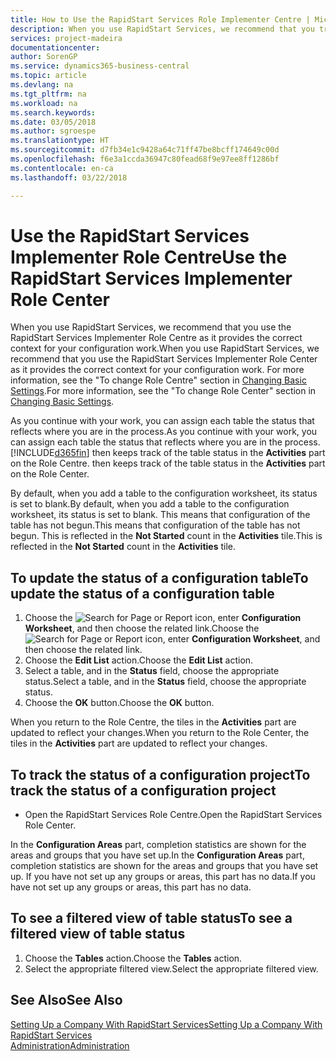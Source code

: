 ```yaml
---
title: How to Use the RapidStart Services Role Implementer Centre | Microsoft Docs
description: When you use RapidStart Services, we recommend that you track your work and use the RapidStart Services Implementer Role Centre as it provides the correct context for your configuration work.
services: project-madeira
documentationcenter: 
author: SorenGP
ms.service: dynamics365-business-central
ms.topic: article
ms.devlang: na
ms.tgt_pltfrm: na
ms.workload: na
ms.search.keywords: 
ms.date: 03/05/2018
ms.author: sgroespe
ms.translationtype: HT
ms.sourcegitcommit: d7fb34e1c9428a64c71ff47be8bcff174649c00d
ms.openlocfilehash: f6e3a1ccda36947c80fead68f9e97ee8ff1286bf
ms.contentlocale: en-ca
ms.lasthandoff: 03/22/2018

---
```

# <a name="use-the-rapidstart-services-implementer-role-center"></a><span data-ttu-id="90d60-103">Use the RapidStart Services Implementer Role Centre</span><span class="sxs-lookup"><span data-stu-id="90d60-103">Use the RapidStart Services Implementer Role Center</span></span>
<span data-ttu-id="90d60-104">When you use RapidStart Services, we recommend that you use the RapidStart Services Implementer Role Centre as it provides the correct context for your configuration work.</span><span class="sxs-lookup"><span data-stu-id="90d60-104">When you use RapidStart Services, we recommend that you use the RapidStart Services Implementer Role Center as it provides the correct context for your configuration work.</span></span> <span data-ttu-id="90d60-105">For more information, see the "To change Role Centre" section in [Changing Basic Settings](ui-change-basic-settings.md).</span><span class="sxs-lookup"><span data-stu-id="90d60-105">For more information, see the "To change Role Center" section in [Changing Basic Settings](ui-change-basic-settings.md).</span></span>

<span data-ttu-id="90d60-106">As you continue with your work, you can assign each table the status that reflects where you are in the process.</span><span class="sxs-lookup"><span data-stu-id="90d60-106">As you continue with your work, you can assign each table the status that reflects where you are in the process.</span></span> [!INCLUDE[d365fin](includes/d365fin_md.md)]<span data-ttu-id="90d60-107"> then keeps track of the table status in the **Activities** part on the Role Centre.</span><span class="sxs-lookup"><span data-stu-id="90d60-107"> then keeps track of the table status in the **Activities** part on the Role Center.</span></span>  

<span data-ttu-id="90d60-108">By default, when you add a table to the configuration worksheet, its status is set to blank.</span><span class="sxs-lookup"><span data-stu-id="90d60-108">By default, when you add a table to the configuration worksheet, its status is set to blank.</span></span> <span data-ttu-id="90d60-109">This means that configuration of the table has not begun.</span><span class="sxs-lookup"><span data-stu-id="90d60-109">This means that configuration of the table has not begun.</span></span> <span data-ttu-id="90d60-110">This is reflected in the **Not Started** count in the **Activities** tile.</span><span class="sxs-lookup"><span data-stu-id="90d60-110">This is reflected in the **Not Started** count in the **Activities** tile.</span></span>  

## <a name="to-update-the-status-of-a-configuration-table"></a><span data-ttu-id="90d60-111">To update the status of a configuration table</span><span class="sxs-lookup"><span data-stu-id="90d60-111">To update the status of a configuration table</span></span>  
1.  <span data-ttu-id="90d60-112">Choose the ![Search for Page or Report](media/ui-search/search_small.png "Search for Page or Report icon") icon, enter **Configuration Worksheet**, and then choose the related link.</span><span class="sxs-lookup"><span data-stu-id="90d60-112">Choose the ![Search for Page or Report](media/ui-search/search_small.png "Search for Page or Report icon") icon, enter **Configuration Worksheet**, and then choose the related link.</span></span>  
2.  <span data-ttu-id="90d60-113">Choose the **Edit List** action.</span><span class="sxs-lookup"><span data-stu-id="90d60-113">Choose the **Edit List** action.</span></span>  
3.  <span data-ttu-id="90d60-114">Select a table, and in the **Status** field, choose the appropriate status.</span><span class="sxs-lookup"><span data-stu-id="90d60-114">Select a table, and in the **Status** field, choose the appropriate status.</span></span>  
4.  <span data-ttu-id="90d60-115">Choose the **OK** button.</span><span class="sxs-lookup"><span data-stu-id="90d60-115">Choose the **OK** button.</span></span>  

<span data-ttu-id="90d60-116">When you return to the Role Centre, the tiles in the **Activities** part are updated to reflect your changes.</span><span class="sxs-lookup"><span data-stu-id="90d60-116">When you return to the Role Center, the tiles in the **Activities** part are updated to reflect your changes.</span></span>  

## <a name="to-track-the-status-of-a-configuration-project"></a><span data-ttu-id="90d60-117">To track the status of a configuration project</span><span class="sxs-lookup"><span data-stu-id="90d60-117">To track the status of a configuration project</span></span>  
- <span data-ttu-id="90d60-118">Open the RapidStart Services Role Centre.</span><span class="sxs-lookup"><span data-stu-id="90d60-118">Open the RapidStart Services Role Center.</span></span>  

<span data-ttu-id="90d60-119">In the **Configuration Areas** part, completion statistics are shown for the areas and groups that you have set up.</span><span class="sxs-lookup"><span data-stu-id="90d60-119">In the **Configuration Areas** part, completion statistics are shown for the areas and groups that you have set up.</span></span> <span data-ttu-id="90d60-120">If you have not set up any groups or areas, this part has no data.</span><span class="sxs-lookup"><span data-stu-id="90d60-120">If you have not set up any groups or areas, this part has no data.</span></span>  

## <a name="to-see-a-filtered-view-of-table-status"></a><span data-ttu-id="90d60-121">To see a filtered view of table status</span><span class="sxs-lookup"><span data-stu-id="90d60-121">To see a filtered view of table status</span></span>  
1. <span data-ttu-id="90d60-122">Choose the **Tables** action.</span><span class="sxs-lookup"><span data-stu-id="90d60-122">Choose the **Tables** action.</span></span>  
2. <span data-ttu-id="90d60-123">Select the appropriate filtered view.</span><span class="sxs-lookup"><span data-stu-id="90d60-123">Select the appropriate filtered view.</span></span>  

## <a name="see-also"></a><span data-ttu-id="90d60-124">See Also</span><span class="sxs-lookup"><span data-stu-id="90d60-124">See Also</span></span>  
[<span data-ttu-id="90d60-125">Setting Up a Company With RapidStart Services</span><span class="sxs-lookup"><span data-stu-id="90d60-125">Setting Up a Company With RapidStart Services</span></span>](admin-set-up-a-company-with-rapidstart.md)  
[<span data-ttu-id="90d60-126">Administration</span><span class="sxs-lookup"><span data-stu-id="90d60-126">Administration</span></span>](admin-setup-and-administration.md)

